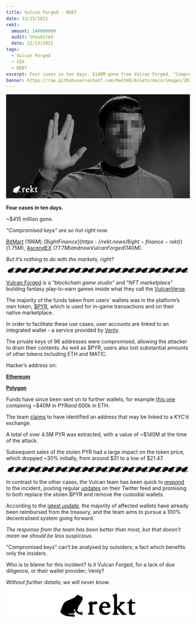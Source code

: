 ```yaml
---
title: Vulcan Forged - REKT
date: 12/13/2021
rekt:
  amount: 140000000
  audit: Unaudited 
  date: 12/13/2021
tags:
  - Vulcan Forged
  - CEX
  - REKT
excerpt: Four cases in ten days. $140M gone from Vulcan Forged. "Compromised keys" are so hot right now.
banner: https://raw.githubusercontent.com/RektHQ/Assets/main/images/2021/12/vulcan-header.png
---
```

![](https://raw.githubusercontent.com/RektHQ/Assets/main/images/2021/12/vulcan-header.png)

**Four cases in ten days.**

~$415 million gone.

_“Compromised keys” are so hot right now._

[BitMart](https://rekt.news/bitmart-rekt/) ($196M), [8ight Finance](https://rekt.news/8ight-finance-rekt/) ($1.75M), [AscendEX](https://rekt.news/ascendex-rekt/) ($77.7M) and now Vulcan Forged ($140M).

_But it’s nothing to do with the markets, right?_

![](https://raw.githubusercontent.com/RektHQ/Assets/main/images/2021/03/rekt-linebreak.png) 

[Vulcan Forged](https://twitter.com/VulcanForged) is a “_blockchain game studio_” and “_NFT marketplace_” building fantasy play-to-earn games inside what they call the [VulcanVerse](https://twitter.com/vulcanverse).

The majority of the funds taken from users’ wallets was in the platform’s own token, [$PYR](https://www.coingecko.com/en/coins/vulcan-forged), which is used for in-game transactions and on their native marketplace.

In order to facilitate these use cases, user accounts are linked to an integrated wallet - a service provided by [Venly](https://www.venly.io/).

The private keys of 96 addresses were compromised, allowing the attacker to drain their contents. As well as $PYR, users also lost substantial amounts of other tokens including ETH and MATIC.

Hacker’s address on:

**[Ethereum](https://etherscan.io/address/0x48ad05a3B73c9E7fAC5918857687d6A11d2c73B1)**

**[Polygon](https://polygonscan.com/address/0x48ad05a3B73c9E7fAC5918857687d6A11d2c73B1)**

Funds have since been sent on to further wallets, for example [this one](https://etherscan.io/address/0xe3cd90be37a79d9da86b5e14e2f6042cd0e53b66) containing ~$40M in $PYR and ~$600k in ETH. 

The team [claims](https://twitter.com/VulcanForged/status/1470209893114294282) to have identified an address that may be linked to a KYC’d exchange.

A total of over 4.5M PYR was extracted, with a value of ~$140M at the time of the attack.

Subsequent sales of the stolen PYR had a large impact on the token price, which dropped ~30% initially, from around $31 to a low of $21.47.

![](https://raw.githubusercontent.com/RektHQ/Assets/main/images/2021/03/rekt-linebreak.png) 

In contrast to the other cases, the Vulcan team has been quick to [respond](https://twitter.com/VulcanForged/status/1470201106626224140) to the incident, posting regular [updates](https://twitter.com/VulcanForged/status/1470315106986827777) on their Twitter feed and promising to both replace the stolen $PYR and remove the custodial wallets.

According to the [latest update](https://twitter.com/VulcanForged/status/1470365117774770180), the majority of affected wallets have already been  reimbursed from the treasury, and the team aims to pursue a 100% decentralised system going forward.

_The response from the team has been better than most, but that doesn’t mean we should be less suspicious._ 

“Compromised keys” can’t be analysed by outsiders; a fact which benefits only the insiders.

Who is to blame for this incident? Is it Vulcan Forged, for a lack of due diligence, or their wallet provider; Venly?

_Without further details; we will never know._ 

![](https://raw.githubusercontent.com/RektHQ/Assets/main/images/2021/08/rekt-outline-conc.png)
